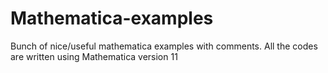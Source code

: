 # Mathematica-examples
Bunch of nice/useful mathematica examples with comments. All the codes are written using Mathematica version 11
